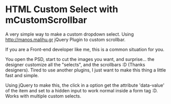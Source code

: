 # HTML Custom Select with mCustomScrollbar
A very simple way to make a custom dropdown select. Using http://manos.malihu.gr jQuery Plugin to custom scrollbar.

If you are a Front-end developer like me, this is a common situation for you.

You open the PSD, start to cut the images you want, and surprise... the designer customize all the "selects", and the scrollbars :D (Thanks designers).
Tired to use another plugins, I just want to make this thing a little fast and simple.

Using jQuery to make this, the click in a option get the attribute 'data-value' of the item and set to a hidden input to work normal inside a form tag :D.
Works with multiple custom selects.